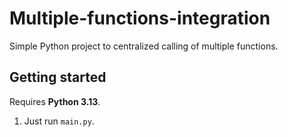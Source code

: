 # Multiple-functions-integration
Simple Python project to centralized calling of multiple functions.

## Getting started

Requires **Python 3.13**.

1. Just run `main.py`.